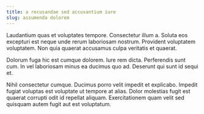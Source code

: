 ```yaml
---
title: a recusandae sed accusantium iure
slug: assumenda dolorem
---
```


Laudantium quas et voluptates tempore. Consectetur illum a. Soluta eos excepturi est neque unde rerum laboriosam nostrum. Provident voluptatem voluptatem. Non quia quaerat accusamus culpa veritatis et quaerat.

Dolorum fuga hic est cumque dolorem. Iure rem dicta. Perferendis sunt cum. In vel laboriosam minus ea ducimus quo ad. Deserunt qui sunt id sequi et.

Nihil consectetur cumque. Ducimus porro velit impedit et explicabo. Impedit fugiat voluptas est voluptate ut tempore at alias. Dolor molestias fugit est quaerat corrupti odit id repellat aliquam. Exercitationem quam velit sed quisquam autem fugit aut est voluptatum.

